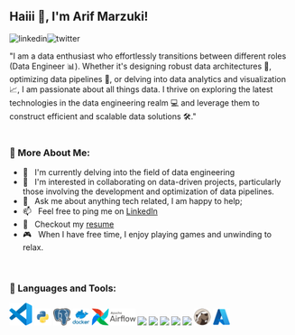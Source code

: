 ## Haiii 👋, I'm Arif Marzuki!
<a href='https://www.linkedin.com/in/arif-marzuki-8b4324202/'><img align='left' alt="linkedin" src="https://raw.githubusercontent.com/rahul-jha98/rahul-jha98/561d474902b59c7429ec22bb73e225696c27b202/assets/linkedin.svg" height='18px'/></a>
<a href='https://twitter.com/Arifmarzz_?t=aGScCu2JxS4v4xhE24IbWw&s=08'><img align='left' alt="twitter" src="https://raw.githubusercontent.com/rahul-jha98/rahul-jha98/561d474902b59c7429ec22bb73e225696c27b202/assets/twitter.svg" height='18px'/></a>
<br>



"I am a data enthusiast who effortlessly transitions between different roles (Data Engineer 📊). Whether it's designing robust data architectures 💽, optimizing data pipelines 🚀, or delving into data analytics and visualization 📈, I am passionate about all things data. I thrive on exploring the latest technologies in the data engineering realm 💻 and leverage them to construct efficient and scalable data solutions 🛠️."
<br/>
<br/>


### 🧐 More About Me:

- 🌱 &nbsp; I'm currently delving into the field of data engineering
- 🤝 &nbsp; I'm interested in collaborating on data-driven projects, particularly those involving the development and optimization of data pipelines.
- 💬 &nbsp; Ask me about anything tech related, I am happy to help;
- 📫 &nbsp; Feel free to ping me on [LinkedIn](https://www.linkedin.com/in/arif-marzuki-8b4324202/)
- 📝 &nbsp; Checkout my [resume](https://drive.google.com/file/d/1AhA_cfRFEH0PHN4aSAvC7O9FifmpVtGr/view?usp=drive_link)
- 🎮 &nbsp; When I have free time, I enjoy playing games and unwinding to relax.


<br>

### 🔨 Languages and Tools:
<code><img height="40" src="https://raw.githubusercontent.com/github/explore/80688e429a7d4ef2fca1e82350fe8e3517d3494d/topics/visual-studio-code/visual-studio-code.png"></code>
<code><img height="30" src="https://raw.githubusercontent.com/github/explore/80688e429a7d4ef2fca1e82350fe8e3517d3494d/topics/python/python.png"></code>
<code><img height="30" src="https://raw.githubusercontent.com/github/explore/80688e429a7d4ef2fca1e82350fe8e3517d3494d/topics/postgresql/postgresql.png"></code>
<code><img height="30" src="https://raw.githubusercontent.com/github/explore/80688e429a7d4ef2fca1e82350fe8e3517d3494d/topics/docker/docker.png"></code>
<code><img height="30" src="https://github.com/apache/airflow/blob/19ebcac2395ef9a6b6ded3a2faa29dc960c1e635/docs/apache-airflow/img/logos/wordmark_1.png?raw=true"
alt="Apache Airflow logo"></code>
<code><img height = "30" src ="https://raw.githubusercontent.com/dbt-labs/dbt-core/fa1ea14ddfb1d5ae319d5141844910dd53ab2834/etc/dbt-core.svg"></code>
<code><img height = "30" src ="https://www.vectorlogo.zone/logos/metabase/metabase-ar21.svg"></code>
<code><img height = "30" src ="https://pandas.pydata.org/static/img/pandas.svg"></code>
<code><img height="30" src="https://assets.website-files.com/605e01bc25f7e19a82e74788/624d9c4a375a55100be6b257_Airbyte_logo_color_dark.svg"></code>
<code><img height="30" src="https://www.vectorlogo.zone/logos/google_bigquery/google_bigquery-ar21.svg"></code>
<code><img height="30" src="https://raw.githubusercontent.com/devicons/devicon/master/icons/dbeaver/dbeaver-original.svg"></code>
<code><img height="30" src="https://raw.githubusercontent.com/devicons/devicon/master/icons/azure/azure-original.svg"></code>
<br>